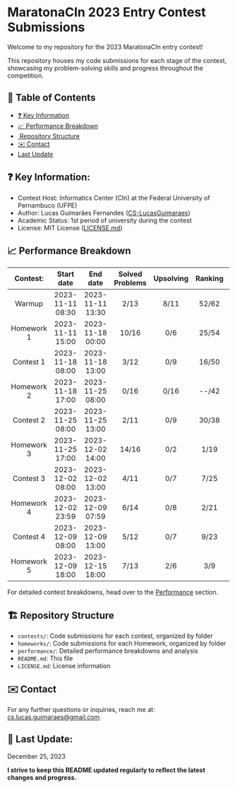 # MaratonaCIn 2023 Entry Contest Submissions

Welcome to my repository for the 2023 MaratonaCIn entry contest!

This repository houses my code submissions for each stage of the contest, showcasing my problem-solving skills and progress throughout the competition.

## 📖 Table of Contents

* [❓ Key Information](#key-information)
* [📈 Performance Breakdown](#performance-breakdown)
* [️ Repository Structure](#repository-structure)
* [✉️ Contact](#contact)
* [ Last Update](#last-update)

## ❓ Key Information: 
 * Contest Host: Informatics Center (CIn) at the Federal University of Pernambuco (UFPE)
 * Author: Lucas Guimarães Fernandes ([CS-LucasGuimaraes](https://github.com/CS-LucasGuimaraes))
 * Academic Status: 1st period of university during the contest
 * License: MIT License ([LICENSE.md](https://github.com/CS-LucasGuimaraes/MaratonaCIn_Entry-2023/blob/main/LICENSE))

## 📈 Performance Breakdown
|  Contest:  |    Start date    |     End date     | Solved Problems | Upsolving | Ranking | Penalty |
|:----------:|:----------------:|:----------------:|:---------------:|:---------:|:-------:|:-------:|
|   Warmup   | 2023-11-11 08:30 | 2023-11-11 13:30 |       2/13      |    8/11   |  52/62  |   189   |
| Homework 1 | 2023-11-11 15:00 | 2023-11-18 00:00 |      10/16      |    0/6    |  25/54  |  52834  |
|  Contest 1 | 2023-11-18 08:00 | 2023-11-18 13:00 |       3/12      |    0/9    |  16/50  |   251   |
| Homework 2 | 2023-11-18 17:00 | 2023-11-25 08:00 |       0/16      |    0/16   |  --/42  |    0    |
|  Contest 2 | 2023-11-25 08:00 | 2023-11-25 13:00 |       2/11      |    0/9    |  30/38  |   207   |
| Homework 3 | 2023-11-25 17:00 | 2023-12-02 14:00 |      14/16      |    0/2    |   1/19  |  65947  |
|  Contest 3 | 2023-12-02 08:00 | 2023-12-02 13:00 |       4/11      |    0/7    |   7/25  |   642   |
| Homework 4 | 2023-12-02 23:59 | 2023-12-09 07:59 |       6/14      |    0/8    |   2/21  |  21976  |
|  Contest 4 | 2023-12-09 08:00 | 2023-12-09 13:00 |       5/12      |    0/7    |   9/23  |   709   |
| Homework 5 | 2023-12-09 18:00 | 2023-12-15 18:00 |       7/13      |    2/6    |   3/9   |  32179  |

For detailed contest breakdowns, head over to the [Performance]((https://github.com/CS-LucasGuimaraes/MaratonaCIn_Entry-2023/tree/main/Performance)) section.

## 🏗️ Repository Structure
- `contests/`: Code submissions for each contest, organized by folder
- `homeworks/`: Code submissions for each Homework, organized by folder
- `performance/`: Detailed performance breakdowns and analysis
- `README.md`: This file
- `LICENSE.md`: License information

## ✉️ Contact
For any further questions or inquiries, reach me at: [cs.lucas.guimaraes@gmail.com](mailto:cs.lucas.guimaraes@gmail.com)

## 🔄 Last Update:
December 25, 2023
<br>

**I strive to keep this README updated regularly to reflect the latest changes and progress.**